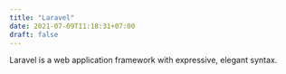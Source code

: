 ```yaml
---
title: "Laravel"
date: 2021-07-09T11:18:31+07:00
draft: false
---
```


Laravel is a web application framework with expressive, elegant syntax.
